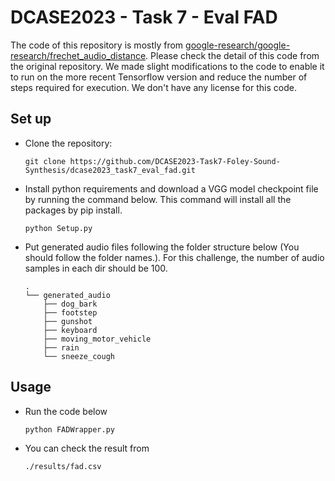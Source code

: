 # DCASE2023 - Task 7 - Eval FAD

The code of this repository is mostly from [google-research/google-research/frechet_audio_distance](https://github.com/google-research/google-research/tree/master/frechet_audio_distance). Please check the detail of this code from the original repository. We made slight modifications to the code to enable it to run on the more recent Tensorflow version and reduce the number of steps required for execution. We don't have any license for this code.

## Set up

* Clone the repository: 

  ```
  git clone https://github.com/DCASE2023-Task7-Foley-Sound-Synthesis/dcase2023_task7_eval_fad.git
  ```
* Install python requirements and download a VGG model checkpoint file by running the command below. This command will install all the packages by pip install. 

  ```
  python Setup.py
  ```
* Put generated audio files following the folder structure below (You should follow the folder names.). For this challenge, the number of audio samples in each dir should be 100.

  ```
  .
  └── generated_audio
      ├── dog_bark
      ├── footstep
      ├── gunshot
      ├── keyboard
      ├── moving_motor_vehicle
      ├── rain
      └── sneeze_cough
  ```
## Usage
* Run the code below
  ```
  python FADWrapper.py
  ```
* You can check the result from 
  ```
  ./results/fad.csv
  ```